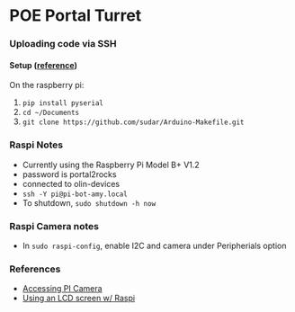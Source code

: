 # POE Portal Turret

### Uploading code via SSH
#### Setup ([reference](https://github.com/sudar/Arduino-Makefile))

On the raspberry pi:
1. `pip install pyserial`
2. `cd ~/Documents`
3. `git clone https://github.com/sudar/Arduino-Makefile.git`



### Raspi Notes
+ Currently using the Raspberry Pi Model B+ V1.2
+ password is portal2rocks
+ connected to olin-devices
+ `ssh -Y pi@pi-bot-amy.local`
+ To shutdown, `sudo shutdown -h now`

### Raspi Camera notes
+ In `sudo raspi-config`, enable I2C and camera under Peripherials option


### References
+ [Accessing PI Camera](https://www.pyimagesearch.com/2015/03/30/accessing-the-raspberry-pi-camera-with-opencv-and-python/)
+ [Using an LCD screen w/ Raspi](https://www.youtube.com/watch?v=cVdSc8VYVBM)
